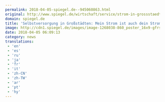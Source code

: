 ```yaml
---
permalink: 2018-04-05-spiegel.de--945060863.html
original: http://www.spiegel.de/wirtschaft/service/strom-in-grossstaedten-selbst-strom-produzieren-geht-das-a-1198218.html#ref=rss
domain: spiegel.de
title: 'Selbstversorgung in Großstädten: Mein Strom ist auch dein Strom - SPIEGEL ONLINE - Wirtschaft'
image: http://cdn1.spiegel.de/images/image-1268038-860_poster_16x9-gfrs-1268038.jpg
date: 2018-04-05 06:09:13
category: news
translations: 
 - 'en'
 - 'es'
 - 'ru'
 - 'ja'
 - 'fr'
 - 'it'
 - 'zh-CN'
 - 'zh-TW'
 - 'ar'
 - 'pt'
 - 'hy'
---
```



